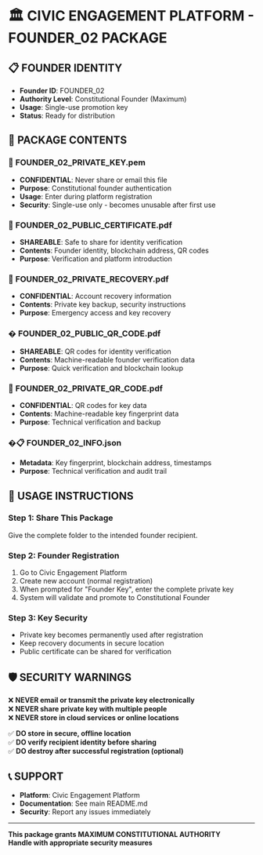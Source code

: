 # 🏛️ CIVIC ENGAGEMENT PLATFORM - FOUNDER_02 PACKAGE

## 📋 FOUNDER IDENTITY
- **Founder ID**: FOUNDER_02
- **Authority Level**: Constitutional Founder (Maximum)
- **Usage**: Single-use promotion key
- **Status**: Ready for distribution

## 📁 PACKAGE CONTENTS

### 🔑 **FOUNDER_02_PRIVATE_KEY.pem**
- **CONFIDENTIAL**: Never share or email this file
- **Purpose**: Constitutional founder authentication
- **Usage**: Enter during platform registration
- **Security**: Single-use only - becomes unusable after first use

### 📄 **FOUNDER_02_PUBLIC_CERTIFICATE.pdf**
- **SHAREABLE**: Safe to share for identity verification
- **Contents**: Founder identity, blockchain address, QR codes
- **Purpose**: Verification and platform introduction

### 📄 **FOUNDER_02_PRIVATE_RECOVERY.pdf**
- **CONFIDENTIAL**: Account recovery information
- **Contents**: Private key backup, security instructions
- **Purpose**: Emergency access and key recovery

### � **FOUNDER_02_PUBLIC_QR_CODE.pdf**
- **SHAREABLE**: QR codes for identity verification
- **Contents**: Machine-readable founder verification data
- **Purpose**: Quick verification and blockchain lookup

### 📄 **FOUNDER_02_PRIVATE_QR_CODE.pdf**
- **CONFIDENTIAL**: QR codes for key data
- **Contents**: Machine-readable key fingerprint data
- **Purpose**: Technical verification and backup

### �📋 **FOUNDER_02_INFO.json**
- **Metadata**: Key fingerprint, blockchain address, timestamps
- **Purpose**: Technical verification and audit trail

## 🎯 USAGE INSTRUCTIONS

### **Step 1: Share This Package**
Give the complete folder to the intended founder recipient.

### **Step 2: Founder Registration**
1. Go to Civic Engagement Platform
2. Create new account (normal registration)
3. When prompted for "Founder Key", enter the complete private key
4. System will validate and promote to Constitutional Founder

### **Step 3: Key Security**
- Private key becomes permanently used after registration
- Keep recovery documents in secure location
- Public certificate can be shared for verification

## 🛡️ SECURITY WARNINGS

❌ **NEVER email or transmit the private key electronically**  
❌ **NEVER share private key with multiple people**  
❌ **NEVER store in cloud services or online locations**  

✅ **DO store in secure, offline location**  
✅ **DO verify recipient identity before sharing**  
✅ **DO destroy after successful registration (optional)**  

## 📞 SUPPORT

- **Platform**: Civic Engagement Platform
- **Documentation**: See main README.md
- **Security**: Report any issues immediately

---
**This package grants MAXIMUM CONSTITUTIONAL AUTHORITY**  
**Handle with appropriate security measures**
